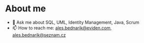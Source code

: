 # About me

- 💬 Ask me about SQL, UML, Identity Management, Java, Scrum
- 📫 How to reach me: ales.bednarik@eviden.com, ales.bednarik@seznam.cz
